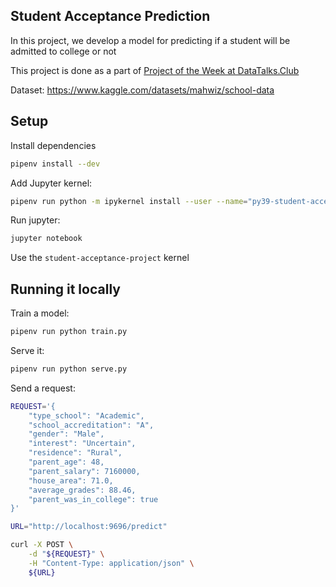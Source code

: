 ## Student Acceptance Prediction

In this project, we develop a model for predicting if a student will be admitted to college or not

This project is done as a part of [Project of the Week at DataTalks.Club](https://github.com/DataTalksClub/project-of-the-week/blob/main/2022-08-14-frontend.md)

Dataset: https://www.kaggle.com/datasets/mahwiz/school-data


## Setup

Install dependencies

```bash
pipenv install --dev
```

Add Jupyter kernel:

```bash
pipenv run python -m ipykernel install --user --name="py39-student-acceptance-project"
```

Run jupyter:

```bash
jupyter notebook
```

Use the `student-acceptance-project` kernel


## Running it locally

Train a model:

```bash
pipenv run python train.py 
```

Serve it:

```bash
pipenv run python serve.py
```

Send a request:

```bash
REQUEST='{
    "type_school": "Academic",
    "school_accreditation": "A",
    "gender": "Male",
    "interest": "Uncertain",
    "residence": "Rural",
    "parent_age": 48,
    "parent_salary": 7160000,
    "house_area": 71.0,
    "average_grades": 88.46,
    "parent_was_in_college": true
}'

URL="http://localhost:9696/predict"

curl -X POST \
    -d "${REQUEST}" \
    -H "Content-Type: application/json" \
    ${URL}
```